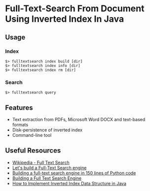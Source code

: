 # Full-Text-Search From Document Using Inverted Index In Java

## Usage

### Index

```
$> fulltextsearch index build [dir]
$> fulltextsearch index info [dir]
$> fulltextsearch index rm [dir]
```

### Search

```
$> fulltextsearch query
```

## Features

* Text extraction from PDFs, Microsoft Word DOCX and text-based formats
* Disk-persistence of inverted index
* Command-line tool

## Useful Resources

* [Wikipedia - Full Text Search](https://en.wikipedia.org/wiki/Full-text_search)
* [Let's build a Full-Text Search engine](https://artem.krylysov.com/blog/2020/07/28/lets-build-a-full-text-search-engine/)
* [Building a full-text search engine in 150 lines of Python code](https://bart.degoe.de/building-a-full-text-search-engine-150-lines-of-code/)
* [Building a Full Text Search Engine](https://blog.quastor.org/p/building-full-text-search-engine)
* [How to Implement Inverted Index Data Structure in Java](https://taruntelang.medium.com/how-to-implement-inverted-index-data-structure-in-java-14067093acd4)
